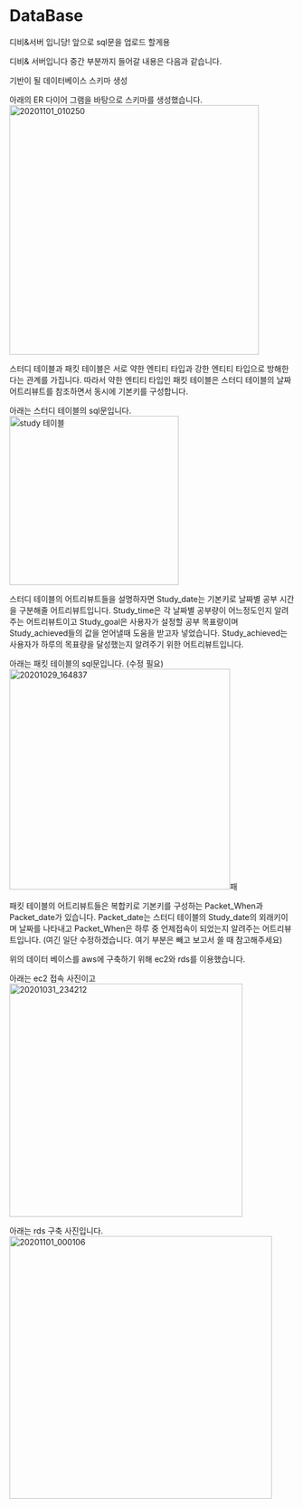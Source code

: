 # DataBase
디비&서버 입니당! 앞으로 sql문을 업로드 할게용

디비& 서버입니다
중간 부분까지 들어갈 내용은 다음과 같습니다.

기반이 될 데이터베이스 스키마 생성

아래의 ER 다이어 그램을 바탕으로 스키마를 생성했습니다.
<img width="441" alt="20201101_010250" src="https://user-images.githubusercontent.com/60510921/97783903-19888880-1bde-11eb-91c6-87c12e65a505.png">

스터디 테이블과 패킷 테이블은 서로 약한 엔티티 타입과 강한 엔티티 타입으로 방해한다는 관계를 가집니다.
따라서 약한 엔티티 타입인 패킷 테이블은 스터디 테이블의 날짜 어트리뷰트를 참조하면서 동시에 기본키를 구성합니다.

아래는 스터디 테이블의 sql문입니다.
<img width="299" alt="study 테이블" src="https://user-images.githubusercontent.com/60510921/97783910-3624c080-1bde-11eb-8310-91da7bcbf0ea.png">

스터디 테이블의 어트리뷰트들을 설명하자면
Study_date는 기본키로 날짜별 공부 시간을 구분해줄 어트리뷰트입니다.
Study_time은 각 날짜별 공부량이 어느정도인지 알려주는 어트리뷰트이고
Study_goal은 사용자가 설정할 공부 목표량이며 Study_achieved들의 값을 얻어낼때 도움을 받고자 넣었습니다.
Study_achieved는 사용자가 하루의 목표량을 달성했는지 알려주기 위한 어트리뷰트입니다.

아래는 패킷 테이블의 sql문입니다. (수정 필요)
<img width="390" alt="20201029_164837" src="https://user-images.githubusercontent.com/60510921/97783921-4a68bd80-1bde-11eb-849a-4c2b62011880.png">패

패킷 테이블의 어트리뷰트들은
복합키로 기본키를 구성하는 Packet_When과 Packet_date가 있습니다.
Packet_date는 스터디 테이블의 Study_date의 외래키이며 날짜를 나타내고 Packet_When은 하루 중 언제접속이 되었는지 알려주는 어트리뷰트입니다.
(여긴 일단 수정하겠습니다. 여기 부분은 빼고 보고서 쓸 때 참고해주세요)


위의 데이터 베이스를 aws에 구축하기 위해 ec2와 rds를 이용했습니다.

아래는 ec2 접속 사진이고
<img width="412" alt="20201031_234212" src="https://user-images.githubusercontent.com/60510921/97783933-56547f80-1bde-11eb-90f7-50452175f307.png">

아래는 rds 구축 사진입니다.
<img width="464" alt="20201101_000106" src="https://user-images.githubusercontent.com/60510921/97783936-5e142400-1bde-11eb-903e-11acf481bb71.png">

